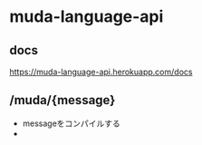 # muda-language-api

## docs
https://muda-language-api.herokuapp.com/docs

## /muda/{message}
- messageをコンパイルする
- 